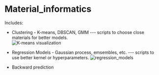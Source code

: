 # Material_informatics
Includes:
- Clustering - K-means, DBSCAN, GMM --- scripts to choose close materials for better models.  
![K-means visualization](https://user-images.githubusercontent.com/50325966/98454482-3574c700-21a8-11eb-85a5-96407b4310ca.png)

- Regression Models - Gaussian process, emsembles, etc. --- scripts to use better kernel or hyperparameters.
![regression_models](https://user-images.githubusercontent.com/50325966/99891931-b1940200-2cb2-11eb-9180-22c1764a4aee.jpg)

- Backward prediction
